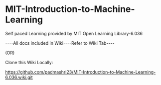 # MIT-Introduction-to-Machine-Learning
Self paced Learning provided by MIT Open Learning Library-6.036

----All docs included in Wiki----Refer to Wiki Tab----

(OR)

Clone this Wiki Locally:

https://github.com/padmashri23/MIT-Introduction-to-Machine-Learning-6.036.wiki.git
